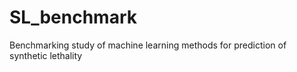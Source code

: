 # SL_benchmark
Benchmarking study of machine learning methods for prediction of synthetic lethality

